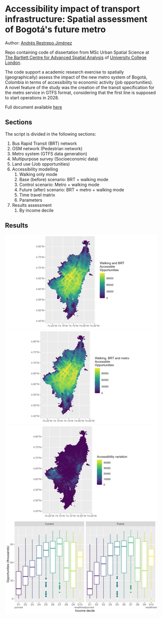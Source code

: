 # Accessibility impact of transport infrastructure: Spatial assessment of Bogotá's future metro

Author: [Andrés Restrepo Jiménez](https://www.linkedin.com/in/andres-restrepo-jimenez/)

Repo containing code of dissertation from MSc Urban Spatial Science at [The Bartlett Centre for Advanced Spatial Analysis](https://www.ucl.ac.uk/bartlett/casa/) of [University College London](https://www.ucl.ac.uk/).

The code support a academic research exercise to spatially (geographically) assess the impact of the new metro system of Bogotá, Colombia in terms of accessibility to economic activity (job opportunities). A novel feature of the study was the creation of the transit specification for the metro service in GTFS format, considering that the first line is supposed to start operations in 2028.

Full document available [here](https://www.researchgate.net/publication/377531023_Accessibility_impact_of_transport_infrastructure_Spatial_assessment_of_Bogota's_future_metro_system)

## Sections
The script is divided in the following sections:

1. Bus Rapid Transit (BRT) network
1. OSM network (Pedestrian network)
1. Metro system (GTFS data generation)
1. Multipurpose survey (Socioeconomic data)
1. Land use (Job opportunities)
1. Accessibility modelling
    1. Walking only mode
    1. Base (before) scenario: BRT + walking mode
    1. Control scenario: Metro + walking mode
    1. Future (after) scenario: BRT + metro + walking mode
    1. Time travel matrix
    1. Parameters
1. Results assessment
    1. By income decile

## Results

![Curent (before) scenario](Data/Results/Images/Access_BRT_base.png)
![Future (after) scenario](Data/Results/Images/Access_BRT_Metro_base.png)
![Accessibility impact](Data/Results/Images/Access_diff_BRT_Metro_base.png)
![Accessibility results by income decile](Data/Results/Images/Boxplot_Access_All_by_income_decile.png)


